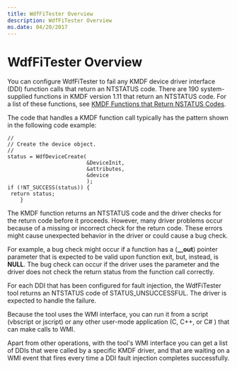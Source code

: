 ```yaml
---
title: WdfFiTester Overview
description: WdfFiTester Overview
ms.date: 04/20/2017
---
```


# WdfFiTester Overview


You can configure WdfFiTester to fail any KMDF device driver interface (DDI) function calls that return an NTSTATUS code. There are 190 system-supplied functions in KMDF version 1.11 that return an NTSTATUS code. For a list of these functions, see [KMDF Functions that Return NSTATUS Codes](wdftester-functions-that-return-nstatus-codes.md).

The code that handles a KMDF function call typically has the pattern shown in the following code example:

```
//
// Create the device object.
//
status = WdfDeviceCreate(
                         &DeviceInit,
                         &attributes,
                         &device
                         );
if (!NT_SUCCESS(status)) {
 return status;
    }
```

The KMDF function returns an NTSTATUS code and the driver checks for the return code before it proceeds. However, many driver problems occur because of a missing or incorrect check for the return code. These errors might cause unexpected behavior in the driver or could cause a bug check.

For example, a bug check might occur if a function has a (**\_\_out**) pointer parameter that is expected to be valid upon function exit, but, instead, is **NULL**. The bug check can occur if the driver uses the parameter and the driver does not check the return status from the function call correctly.

For each DDI that has been configured for fault injection, the WdfFiTester tool returns an NTSTATUS code of STATUS\_UNSUCCESSFUL. The driver is expected to handle the failure.

Because the tool uses the WMI interface, you can run it from a script (vbscript or jscript) or any other user-mode application (C, C++, or C# ) that can make calls to WMI.

Apart from other operations, with the tool's WMI interface you can get a list of DDIs that were called by a specific KMDF driver, and that are waiting on a WMI event that fires every time a DDI fault injection completes successfully.

 

 





